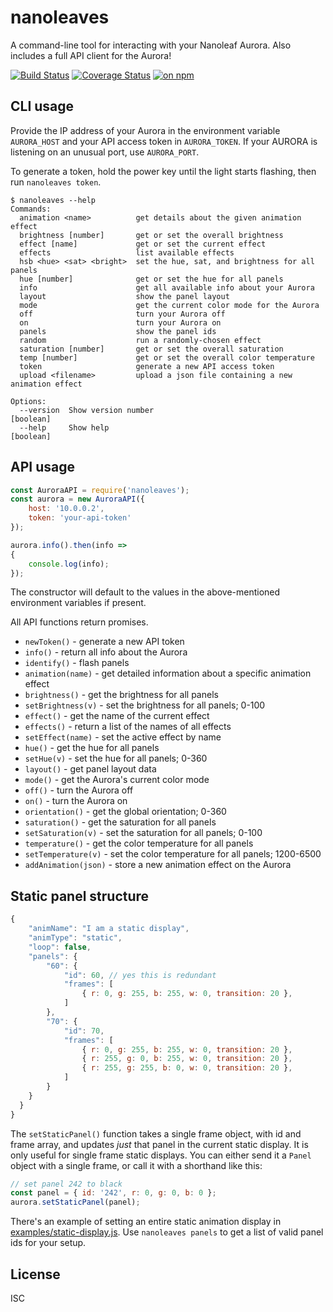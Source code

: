 # nanoleaves

A command-line tool for interacting with your Nanoleaf Aurora. Also includes a full API client for the Aurora!

[![Build Status](https://travis-ci.org/ceejbot/nanoleaves.svg?branch=master)](https://travis-ci.org/ceejbot/nanoleaves) [![Coverage Status](https://coveralls.io/repos/github/ceejbot/nanoleaves/badge.svg?branch=master)](https://coveralls.io/github/ceejbot/nanoleaves?branch=master) [![on npm](http://img.shields.io/ceejbot/v/nanoleaves.svg?style=flat)](https://www.npmjs.org/package/nanoleaves)

## CLI usage

Provide the IP address of your Aurora in the environment variable `AURORA_HOST` and your API access token in `AURORA_TOKEN`. If your AURORA is listening on an unusual port, use `AURORA_PORT`.

To generate a token, hold the power key until the light starts flashing, then run `nanoleaves token`.

```
$ nanoleaves --help
Commands:
  animation <name>          get details about the given animation effect
  brightness [number]       get or set the overall brightness
  effect [name]             get or set the current effect
  effects                   list available effects
  hsb <hue> <sat> <bright>  set the hue, sat, and brightness for all panels
  hue [number]              get or set the hue for all panels
  info                      get all available info about your Aurora
  layout                    show the panel layout
  mode                      get the current color mode for the Aurora
  off                       turn your Aurora off
  on                        turn your Aurora on
  panels                    show the panel ids
  random                    run a randomly-chosen effect
  saturation [number]       get or set the overall saturation
  temp [number]             get or set the overall color temperature
  token                     generate a new API access token
  upload <filename>         upload a json file containing a new animation effect

Options:
  --version  Show version number                                       [boolean]
  --help     Show help                                                 [boolean]
```

## API usage

```js
const AuroraAPI = require('nanoleaves');
const aurora = new AuroraAPI({
    host: '10.0.0.2',
    token: 'your-api-token'
});

aurora.info().then(info =>
{
    console.log(info);
});
```

The constructor will default to the values in the above-mentioned environment variables if present.

All API functions return promises.

* `newToken()` - generate a new API token
* `info()` - return all info about the Aurora
* `identify()` - flash panels
* `animation(name)` - get detailed information about a specific animation effect
* `brightness()` - get the brightness for all panels
* `setBrightness(v)` - set the brightness for all panels; 0-100
* `effect()` - get the name of the current effect
* `effects()` - return a list of the names of all effects
* `setEffect(name)` - set the active effect by name
* `hue()` - get the hue for all panels
* `setHue(v)` - set the hue for all panels; 0-360
* `layout()` - get panel layout data
* `mode()` - get the Aurora's current color mode
* `off()` - turn the Aurora off
* `on()` - turn the Aurora on
* `orientation()` - get the global orientation; 0-360
* `saturation()`  - get the saturation for all panels
* `setSaturation(v)` - set the saturation for all panels; 0-100
* `temperature()` - get the color temperature for all panels
* `setTemperature(v)` - set the color temperature for all panels; 1200-6500
* `addAnimation(json)` - store a new animation effect on the Aurora

## Static panel structure

```js
{
    "animName": "I am a static display",
    "animType": "static",
    "loop": false,
    "panels": {
        "60": {
            "id": 60, // yes this is redundant
            "frames": [
                { r: 0, g: 255, b: 255, w: 0, transition: 20 },
            ]
        },
        "70": {
            "id": 70,
            "frames": [
                { r: 0, g: 255, b: 255, w: 0, transition: 20 },
                { r: 255, g: 0, b: 255, w: 0, transition: 20 },
                { r: 255, g: 255, b: 0, w: 0, transition: 20 },
            ]
        }
    }
  }
}
```

The `setStaticPanel()` function takes a single frame object, with id and frame array, and updates *just* that panel in the current static display. It is only useful for single frame static displays. You can either send it a `Panel` object with a single frame, or call it with a shorthand like this:

```js
// set panel 242 to black
const panel = { id: '242', r: 0, g: 0, b: 0 };
aurora.setStaticPanel(panel);
```

There's an example of setting an entire static animation display in [examples/static-display.js](examples/static-display.js). Use `nanoleaves panels` to get a list of valid panel ids for your setup.

## License

ISC
